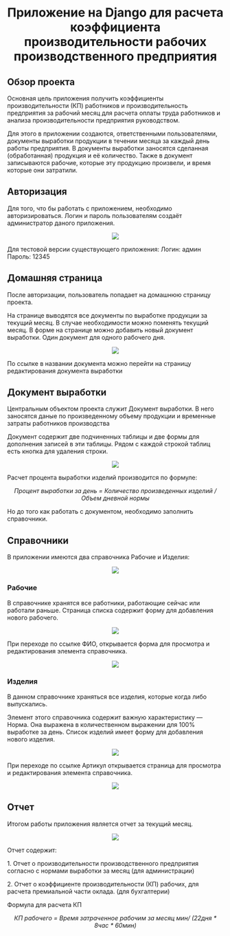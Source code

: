 <h1 align="center">Приложение на Django для расчета коэффициента производительности рабочих производственного предприятия</h1>

<h2>Обзор проекта</h2>
<p>Основная цель приложения получить коэффициенты производительности (КП) работников и производительность 
  предприятия за рабочий месяц для расчета оплаты труда работников и анализа производительности предприятия руководством.</p>
<p>Для этого в приложении создаются, ответственными пользователями, документы выработки продукции в течении месяца 
  за каждый день работы предприятия. В документы выработки заносятся сделанная (обработанная) продукция и её количество. 
  Также в документ записываются рабочие, которые эту продукцию произвели, и время которые они затратили.</p>

<h2>Авторизация</h2>  
<p>Для того, что бы работать с приложением, необходимо авторизироваться.
Логин и пароль пользователям создаёт администратор даного приложения.</p>
<p align="center"><img src="https://github.com/alxdrII/SalaryInProduction/blob/master/images/autoriz_form.png"></p>
<p>Для тестовой версии существующего приложения: Логин: админ Пароль: 12345</p>

<h2>Домашняя страница</h2>  
<p>После авторизации, пользователь попадает на домашнюю страницу проекта.</p>
<p>На странице выводятся все документы по выработке продукции за текущий месяц. В случае необходимости можно поменять текущий месяц.
В форме на странице можно добавить новый документ выработки. Один документ для одного рабочего дня.</p>
<p align="center"><img src="https://github.com/alxdrII/SalaryInProduction/blob/master/images/main_window.png"></p>
<p>По ссылке в названии документа можно перейти на страницу редактирования документа выработки</p>

<h2>Документ выработки</h2>
<p>Центральным объектом проекта служит Документ выработки. В него заносятся даные по произведенному объему продукции и 
  временные затраты работников производства</p>
<p>Документ содержит две подчиненных таблицы и две формы для дополнения записей в эти таблицы. 
  Рядом с каждой строкой таблиц есть кнопка для удаления строки.</p>
<p align="center"><img src="https://github.com/alxdrII/SalaryInProduction/blob/master/images/document.png"></p>
<p>Расчет процента выработки изделий производится по формуле:</p>
<p align="center"><i>Процент выработки за день = Количество произведенных изделий / Объем дневной нормы</i></p>
<p>Но до того как работать с документом, необходимо заполнить справочники.</p>

<h2>Справочники</h2>
<p>В приложении имеются два справочника Рабочие и Изделия:</p>
<p align="center"><img src="https://github.com/alxdrII/SalaryInProduction/blob/master/images/dictions_menu.png"></p>

<h3>Рабочие</h3>
<p>В справочнике хранятся все работники, работающие сейчас или работали раньше. Страница списка содержит форму 
  для добавления нового рабочего.</p>
<p align="center"><img src="https://github.com/alxdrII/SalaryInProduction/blob/master/images/dict_workers.png"></p>
<p>При переходе по ссылке ФИО, открывается форма для просмотра и редактирования элемента справочника.</p>
<p align="center"><img src="https://github.com/alxdrII/SalaryInProduction/blob/master/images/edit_worker_form.png"></p>

<h3>Изделия</h3>
<p>В данном справочнике храняться все изделия, которые когда либо выпускались.</p>
<p>Элемент этого справочника содержит важную характеристику — Норма. Она выражена в количественном выражении 
для 100% выработке за день. Список изделий имеет форму для добавления нового изделия.</p>
<p align="center"><img src="https://github.com/alxdrII/SalaryInProduction/blob/master/images/dict_products.png"></p>
<p>При переходе по ссылке Артикул открывается страница для просмотра и редактирования элемента справочника.</p>
<p align="center"><img src="https://github.com/alxdrII/SalaryInProduction/blob/master/images/edit_product_form.png"></p>

<h2>Отчет</h2>
<p>Итогом работы приложения является отчет за текущий месяц.</p>
<p align="center"><img src="https://github.com/alxdrII/SalaryInProduction/blob/master/images/reports.png"></p>
<p>Отчет содержит:</p>
<p>1. Отчет о производительности производственного предприятия согласно с нормами выработки за месяц (для администрации)</p>
<p>2. Отчет о коэффициенте производительности (КП)  рабочих, для расчета премиальной части оклада. (для бухгалтерии) </p>
<p>Формула для расчета КП</p>
<p align="center"><i>КП рабочего = Время затраченное рабочим за месяц мин/ (22дня * 8час * 60мин)</i></p>
